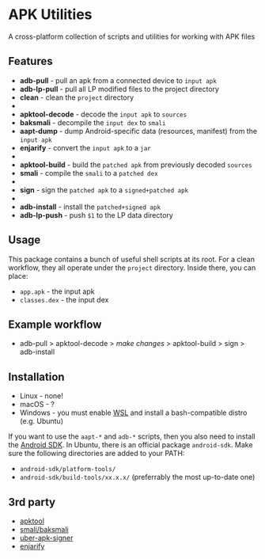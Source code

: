 # APK Utilities
A cross-platform collection of scripts and utilities for working with APK files

## Features
* __adb-pull__ - pull an apk from a connected device to `input apk`
* __adb-lp-pull__ - pull all LP modified files to the project directory
* __clean__ - clean the `project` directory
* 
* __apktool-decode__ - decode the `input apk` to `sources`
* __baksmali__ - decompile the `input dex` to `smali`
* __aapt-dump__ - dump Android-specific data (resources, manifest) from the `input apk`
* __enjarify__ - convert the `input apk` to a `jar`
* 
* __apktool-build__ - build the `patched apk` from previously decoded `sources`
* __smali__ - compile the `smali` to a `patched dex`
* 
* __sign__ - sign the `patched apk` to a `signed+patched apk`
* 
* __adb-install__ - install the `patched+signed apk`
* __adb-lp-push__ - push `$1` to the LP data directory

## Usage
This package contains a bunch of useful shell scripts at its root. For a clean workflow, they all operate under the `project` directory. Inside there, you can place:
* `app.apk` - the input apk
* `classes.dex` - the input dex

## Example workflow
* adb-pull > apktool-decode > *make changes* > apktool-build > sign > adb-install

## Installation
* Linux - none!
* macOS - ?
* Windows - you must enable [WSL](https://docs.microsoft.com/en-us/windows/wsl/) and install a bash-compatible distro (e.g. Ubuntu)

If you want to use the `aapt-*` and `adb-*` scripts, then you also need to install the [Android SDK](https://developer.android.com/studio/#downloads
). In Ubuntu, there is an official package `android-sdk`. Make sure the following directories are added to your PATH:
* `android-sdk/platform-tools/`
* `android-sdk/build-tools/xx.x.x/` (preferrably the most up-to-date one)

## 3rd party
* [apktool](https://github.com/iBotPeaches/Apktool)
* [smali/baksmali](https://github.com/JesusFreke/smali)
* [uber-apk-signer](https://github.com/patrickfav/uber-apk-signer)
* [enjarify](https://github.com/Storyyeller/enjarify)
